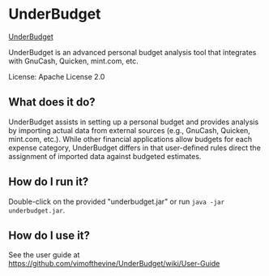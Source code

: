 # UnderBudget

[UnderBudget](http://vimofthevine.com/assets/img/underbudget_screen.png)

UnderBudget is an advanced personal budget analysis tool that
integrates with GnuCash, Quicken, mint.com, etc.

License: Apache License 2.0

## What does it do?

UnderBudget assists in setting up a personal budget and provides
analysis by importing actual data from external sources (e.g.,
GnuCash, Quicken, mint.com, etc.). While other financial applications
allow budgets for each expense category, UnderBudget differs in that
user-defined rules direct the assignment of imported data against
budgeted estimates.

## How do I run it?

Double-click on the provided "underbudget.jar" or run
`java -jar underbudget.jar`.

## How do I use it?

See the user guide at https://github.com/vimofthevine/UnderBudget/wiki/User-Guide

